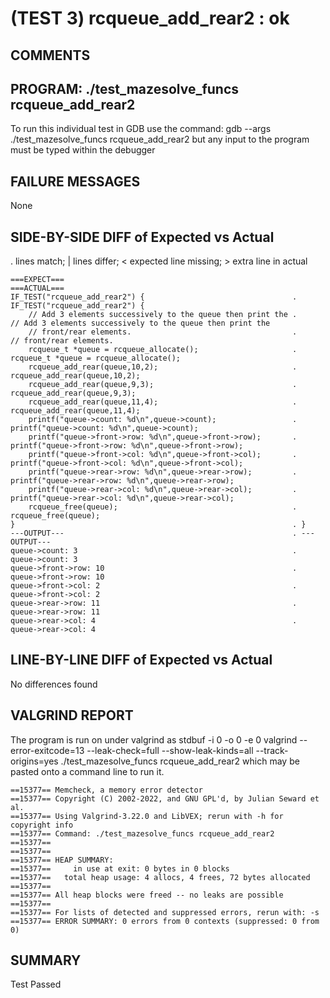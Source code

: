 (TEST 3) rcqueue_add_rear2 : ok
===============================

COMMENTS
--------


PROGRAM: ./test_mazesolve_funcs rcqueue_add_rear2
-------------------------------------------------
To run this individual test in GDB use the command:
  gdb --args ./test_mazesolve_funcs rcqueue_add_rear2
but any input to the program must be typed within the debugger

FAILURE MESSAGES
----------------
None

SIDE-BY-SIDE DIFF of Expected vs Actual
---------------------------------------
. lines match; | lines differ; < expected line missing; > extra line in actual

```sdiff
===EXPECT===                                                     ===ACTUAL===
IF_TEST("rcqueue_add_rear2") {                                 . IF_TEST("rcqueue_add_rear2") {
    // Add 3 elements successively to the queue then print the .     // Add 3 elements successively to the queue then print the
    // front/rear elements.                                    .     // front/rear elements.
    rcqueue_t *queue = rcqueue_allocate();                     .     rcqueue_t *queue = rcqueue_allocate();
    rcqueue_add_rear(queue,10,2);                              .     rcqueue_add_rear(queue,10,2);
    rcqueue_add_rear(queue,9,3);                               .     rcqueue_add_rear(queue,9,3);
    rcqueue_add_rear(queue,11,4);                              .     rcqueue_add_rear(queue,11,4);
    printf("queue->count: %d\n",queue->count);                 .     printf("queue->count: %d\n",queue->count);
    printf("queue->front->row: %d\n",queue->front->row);       .     printf("queue->front->row: %d\n",queue->front->row);
    printf("queue->front->col: %d\n",queue->front->col);       .     printf("queue->front->col: %d\n",queue->front->col);
    printf("queue->rear->row: %d\n",queue->rear->row);         .     printf("queue->rear->row: %d\n",queue->rear->row);
    printf("queue->rear->col: %d\n",queue->rear->col);         .     printf("queue->rear->col: %d\n",queue->rear->col);
    rcqueue_free(queue);                                       .     rcqueue_free(queue);
}                                                              . }
---OUTPUT---                                                   . ---OUTPUT---
queue->count: 3                                                . queue->count: 3
queue->front->row: 10                                          . queue->front->row: 10
queue->front->col: 2                                           . queue->front->col: 2
queue->rear->row: 11                                           . queue->rear->row: 11
queue->rear->col: 4                                            . queue->rear->col: 4

```

LINE-BY-LINE DIFF of Expected vs Actual
---------------------------------------
No differences found

VALGRIND REPORT
---------------
The program is run on under valgrind as
  stdbuf -i 0 -o 0 -e 0 valgrind --error-exitcode=13 --leak-check=full --show-leak-kinds=all --track-origins=yes ./test_mazesolve_funcs rcqueue_add_rear2
which may be pasted onto a command line to run it.

```
==15377== Memcheck, a memory error detector
==15377== Copyright (C) 2002-2022, and GNU GPL'd, by Julian Seward et al.
==15377== Using Valgrind-3.22.0 and LibVEX; rerun with -h for copyright info
==15377== Command: ./test_mazesolve_funcs rcqueue_add_rear2
==15377== 
==15377== 
==15377== HEAP SUMMARY:
==15377==     in use at exit: 0 bytes in 0 blocks
==15377==   total heap usage: 4 allocs, 4 frees, 72 bytes allocated
==15377== 
==15377== All heap blocks were freed -- no leaks are possible
==15377== 
==15377== For lists of detected and suppressed errors, rerun with: -s
==15377== ERROR SUMMARY: 0 errors from 0 contexts (suppressed: 0 from 0)
```

SUMMARY
-------
Test Passed
